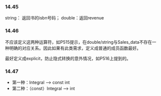 ### 14.45
string： 返回书的isbn号码； double：返回revenue
### 14.46
不应该定义这两种运算符，如P515提示，在double/string与Sales_data不存在一种明确的对应关系。因此如果有此类需求，定义成普通的成员函数最好。

最好定义成explicit，防止隐式转换的意外情况，如P516上提到的。
### 14.47
- 第一种：Integral ——> const int
- 第二种：（const）Integral ——> int